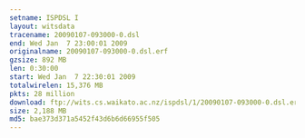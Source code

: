 ```yaml
---
setname: ISPDSL I
layout: witsdata
tracename: 20090107-093000-0.dsl
end: Wed Jan  7 23:00:01 2009
originalname: 20090107-093000-0.dsl.erf
gzsize: 892 MB
len: 0:30:00
start: Wed Jan  7 22:30:01 2009
totalwirelen: 15,376 MB
pkts: 28 million
download: ftp://wits.cs.waikato.ac.nz/ispdsl/1/20090107-093000-0.dsl.erf.gz
size: 2,188 MB
md5: bae373d371a5452f43d6b6d66955f505
---
```

